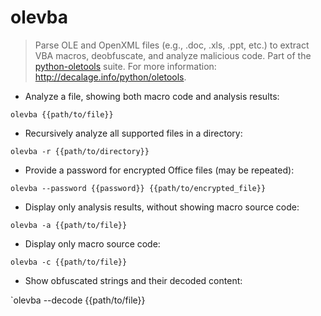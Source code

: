# olevba

> Parse OLE and OpenXML files (e.g., .doc, .xls, .ppt, etc.) to extract VBA macros, deobfuscate, and analyze malicious code.
> Part of the [python-oletools](http://www.decalage.info/python/oletools) suite.
> For more information: <http://decalage.info/python/oletools>.

- Analyze a file, showing both macro code and analysis results:

`olevba {{path/to/file}}`

- Recursively analyze all supported files in a directory:

`olevba -r {{path/to/directory}}`

- Provide a password for encrypted Office files (may be repeated):

`olevba --password {{password}} {{path/to/encrypted_file}}`

- Display only analysis results, without showing macro source code:

`olevba -a {{path/to/file}}`

- Display only macro source code:

`olevba -c {{path/to/file}}`

- Show obfuscated strings and their decoded content:

`olevba --decode {{path/to/file}}
